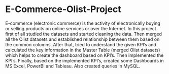 # E-Commerce-Olist-Project
E-commerce (electronic commerce) is the activity of electronically buying or selling products on online services or over the Internet.
In this project first of all studied the datasets and started cleaning the data.
Then merged all the Olist datasets and established relationship between them based on the common columns.
After that, tried to understand the given KPI’s and calculated the key information in the Master Table (merged Olist datasets) which helps to create the dashboard based on KPI’s.
Then implemented the KPI’s.
Finally, based on the implemented KPI’s, created some Dashboards in MS Excel, PowerBI and Tableau. Also created queries in MySQL.
